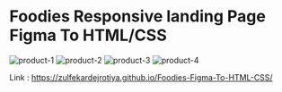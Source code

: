 # Foodies Responsive landing Page Figma To HTML/CSS

![product-1](https://user-images.githubusercontent.com/97539653/167462235-9aaea127-19a2-476e-a279-e9c6987df98b.png)
![product-2](https://user-images.githubusercontent.com/97539653/167462249-d4e33092-d3b7-40eb-8ff2-c577c585e2e0.png)
![product-3](https://user-images.githubusercontent.com/97539653/167462253-c2ef52fc-7f77-46fa-b106-e097cfca7221.png)
![product-4](https://user-images.githubusercontent.com/97539653/167462258-58e0cd9a-fa57-4fc4-9b96-2cb338e7ebe3.png)

Link : https://zulfekardejrotiya.github.io/Foodies-Figma-To-HTML-CSS/
